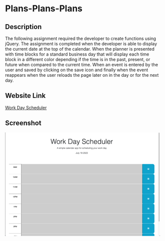 # Plans-Plans-Plans

## Description

The following assignment required the developer to create functions using jQuery. The assignment is completed when the developer is able to display the current date at the top of the calendar. When the planner is presented with time blocks for a standard business day that will display each time block in a different color depending if the time is in the past, present, or future when compared to the current time. When an event is entered by the user and saved by clicking on the save icon and finally when the event reappears when the user reloads the page later on in the day or for the next day.

## Website Link

[Work Day Scheduler](https://solis07.github.io/Plans-plans-plans/)

## Screenshot

![Work Day Scheduler](./assets/img/day-scheduler.jpeg)